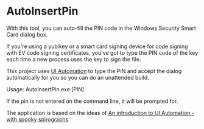 # AutoInsertPin

With this tool, you can auto-fill the PIN code in the  Windows Security Smart Card dialog box.

If you're using a yubikey or a smart card signing device for code signing with EV code signing certificates, you've got to type the PIN code of the key each time a new process uses the key to sign the file.

This project uses [UI Automation](https://docs.microsoft.com/en-us/dotnet/framework/ui-automation/ui-automation-overview) to type the PIN and accept the dialog automatically for you so you can do an unattended build.

Usage: AutoInsertPin.exe [PIN]

If the pin is not entered on the command line, it will be prompted for.

The application is based on the ideas of [An introduction to UI Automation - with spooky spirographs](http://blog.functionalfun.net/2009/06/introduction-to-ui-automation-with.html)
